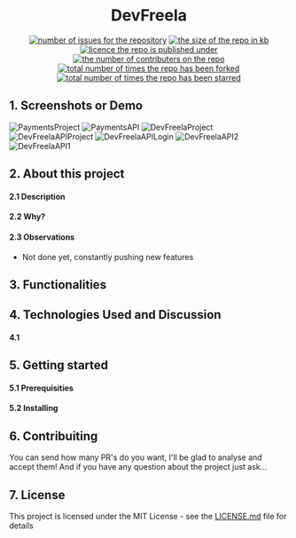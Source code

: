 <h1 align="center">DevFreela</h1>
<p align="center">
  <a href="https://github.com/MarcusCFarias/DevFreela/issues"><img alt="number of issues for the repository" src="https://img.shields.io/github/issues/marcuscfarias/devfreela?color=red&label=Issues&style=for-the-badge" target="_blank" /></a>
  <a href="https://github.com/MarcusCFarias/DevFreela"><img alt="the size of the repo in kb" src="https://img.shields.io/github/repo-size/marcuscfarias/devfreela?color=orange&label=Repo-Size&style=for-the-badge" target="_blank" /></a>
  <a href="https://opensource.org/licenses/MIT"><img alt="licence the repo is published under" src="https://img.shields.io/badge/License-MIT-yellow?style=for-the-badge" target="_blank" /></a>
 <a href="https://github.com/MarcusCFarias/DevFreela/graphs/contributors"><img alt="the number of contributers on the repo" src="https://img.shields.io/github/contributors/marcuscfarias/devfreela?color=brightgreen&label=Contributors&style=for-the-badge" target="_blank" /></a>
  <a href="https://github.com/MarcusCFarias/DevFreela/network/members"><img alt="total number of times the repo has been forked" src="https://img.shields.io/github/forks/marcuscfarias/devfreela?color=blue&label=Forks&style=for-the-badge" target="_blank" /></a>
  <a href="https://github.com/MarcusCFarias/DevFreela/stargazers"><img alt="total number of times the repo has been starred" src="https://img.shields.io/github/stars/marcuscfarias/devfreela?color=blueviolet&label=Stars&style=for-the-badge" target="_blank" /></a>
</p>

## 1. Screenshots or Demo
![PaymentsProject](https://github.com/MarcusCFarias/DevFreela/assets/77988058/0a21fe3a-552c-422e-8e8a-6779cf652889)
![PaymentsAPI](https://github.com/MarcusCFarias/DevFreela/assets/77988058/253d611a-3f32-499f-850b-ede288d71f8d)
![DevFreelaProject](https://github.com/MarcusCFarias/DevFreela/assets/77988058/0b69dc7d-b4a2-4506-9a87-14beef28a8ba)
![DevFreelaAPIProject](https://github.com/MarcusCFarias/DevFreela/assets/77988058/5bae6275-83df-49db-b2e2-285018215db4)
![DevFreelaAPILogin](https://github.com/MarcusCFarias/DevFreela/assets/77988058/6c56575f-8b26-4cfb-9453-48a9dc0b7a51)
![DevFreelaAPI2](https://github.com/MarcusCFarias/DevFreela/assets/77988058/d751a17e-a1ed-4dd8-a7c6-6915b418084d)
![DevFreelaAPI1](https://github.com/MarcusCFarias/DevFreela/assets/77988058/4ee26e39-7831-439c-a1ba-27da48c964a4)

## 2. About this project
#### 2.1 Description

#### 2.2 Why?

#### 2.3 Observations
- Not done yet, constantly pushing new features

## 3. Functionalities
## 4. Technologies Used and Discussion
#### 4.1

## 5. Getting started
#### 5.1 Prerequisities
#### 5.2 Installing

## 6. Contribuiting
You can send how many PR's do you want, I'll be glad to analyse and accept them! And if you have any question about the project just ask...

## 7. License
This project is licensed under the MIT License - see the [LICENSE.md](https://github.com/MarcusCFarias/devfreela/blob/main/LICENSE) file for details
